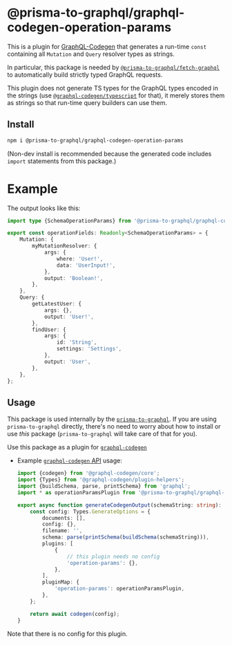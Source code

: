 # @prisma-to-graphql/graphql-codegen-operation-params

This is a plugin for [GraphQL-Codegen](https://the-guild.dev/graphql/codegen) that generates a run-time `const` containing all `Mutation` and `Query` resolver types as strings.

In particular, this package is needed by [`@prisma-to-graphql/fetch-graphql`](https://www.npmjs.com/package/@prisma-to-graphql/fetch-graphql) to automatically build strictly typed GraphQL requests.

This plugin does not generate TS types for the GraphQL types encoded in the strings (use [`@graphql-codegen/typescript`](https://www.npmjs.com/package/@graphql-codegen/typescript) for that), it merely stores them as strings so that run-time query builders can use them.

## Install

```sh
npm i @prisma-to-graphql/graphql-codegen-operation-params
```

(Non-dev install is recommended because the generated code includes `import` statements from this package.)

# Example

The output looks like this:

<!-- example-link: src/readme-examples/output.example.ts -->

```TypeScript
import type {SchemaOperationParams} from '@prisma-to-graphql/graphql-codegen-operation-params';

export const operationFields: Readonly<SchemaOperationParams> = {
    Mutation: {
        myMutationResolver: {
            args: {
                where: 'User!',
                data: 'UserInput!',
            },
            output: 'Boolean!',
        },
    },
    Query: {
        getLatestUser: {
            args: {},
            output: 'User!',
        },
        findUser: {
            args: {
                id: 'String',
                settings: 'Settings',
            },
            output: 'User',
        },
    },
};
```

## Usage

This package is used internally by the [`prisma-to-graphql`](https://www.npmjs.com/package/prisma-to-graphql). If you are using `prisma-to-graphql` directly, there's no need to worry about how to install or use _this_ package (`prisma-to-graphql` will take care of that for you).

Use this package as a plugin for [`graphql-codegen`](https://the-guild.dev/graphql/codegen/docs/getting-started/installation)

-   Example [`graphql-codegen` API](https://the-guild.dev/graphql/codegen/docs/advanced/programmatic-usage) usage:

    <!-- example-link: src/readme-examples/codegen-api-usage.example.ts -->

    ```TypeScript
    import {codegen} from '@graphql-codegen/core';
    import {Types} from '@graphql-codegen/plugin-helpers';
    import {buildSchema, parse, printSchema} from 'graphql';
    import * as operationParamsPlugin from '@prisma-to-graphql/graphql-codegen-operation-params';

    export async function generateCodegenOutput(schemaString: string): Promise<string> {
        const config: Types.GenerateOptions = {
            documents: [],
            config: {},
            filename: '',
            schema: parse(printSchema(buildSchema(schemaString))),
            plugins: [
                {
                    // this plugin needs no config
                    'operation-params': {},
                },
            ],
            pluginMap: {
                'operation-params': operationParamsPlugin,
            },
        };

        return await codegen(config);
    }
    ```

Note that there is no config for this plugin.
